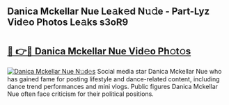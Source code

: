 ## Danica Mckellar Nue Le𝚊k𝚎d N𝚞𝚍e - Part-Lyz Vid𝚎o Photos Le𝚊ks s3oR9

# <h2><a href="http://fb2suz.evod.top/?m=Danica+Mckellar+Nue">🔗 👉🔴 Danica Mckellar Nue Vid𝚎o Ph𝚘t𝚘s</a></h2>

[![Danica Mckellar Nue N𝚞d𝚎s](https://i.imgur.com/8V9OHl7.gif)](http://fb2suz.evod.top/?m=Danica+Mckellar+Nue)
Social media star Danica Mckellar Nue who has gained fame for posting lifestyle and dance-related content, including dance trend performances and mini vlogs. Public figures Danica Mckellar Nue often face criticism for their political positions. 
